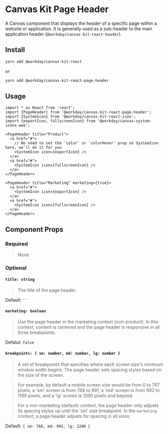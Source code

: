 # Canvas Kit Page Header

A Canvas component that displays the header of a specific page within a website or application. It
is generally used as a sub-header to the main application header
(`@workday/canvas-kit-react-header`).

## Install

```sh
yarn add @workday/canvas-kit-react
```

or

```sh
yarn add @workday/canvas-kit-react-page-header
```

## Usage

```tsx
import * as React from 'react';
import {PageHeader} from '@workday/canvas-kit-react-page-header';
import {SystemIcon} from '@workday/canvas-kit-react-icon';
import {exportIcon, fullscreenIcon} from '@workday/canvas-system-icons-web';

<PageHeader title="Product">
  <a href="#">
    // No need to set the `color` or `colorHover` prop on SystemIcon here, we'll do it for you
    <SystemIcon icon={exportIcon} />
  </a>
  <a href="#">
    <SystemIcon icon={fullscreenIcon} />
  </a>
</PageHeader>

<PageHeader title="Marketing" marketing={true}>
  <a href="#">
    <SystemIcon icon={exportIcon} />
  </a>
  <a href="#">
    <SystemIcon icon={fullscreenIcon} />
  </a>
</PageHeader>
```

## Component Props

### Required

> None

### Optional

#### `title: string`

> The title of the page header.

Default: `''`

#### `marketing: boolean`

> Use the page header in the marketing context (non-product). In this context, content is centered
> and the page header is responsive in all three breakpoints.

Defalut: `false`

#### `breakpoints: { sm: number, md: number, lg: number }`

> A set of breakpoints that specifies where each screen size's minimum window width begins. The page
> header sets spacing styles based on the size of the screen.

> For example, by default a mobile screen size would be from 0 to 767 pixels, a 'sm' screen is from
> 768 to 991, a 'md' screen is from 992 to 1199 pixels, and a 'lg' screen is 1200 pixels and beyond.

> For a non-marketing (default) context, the page header only adjusts its spacing styles up until
> the 'sm' size breakpoint. In the `marketing` context, a page header adjusts for spacing in all
> sizes.

Default: `{ sm: 768, md: 992, lg: 1200 }`
